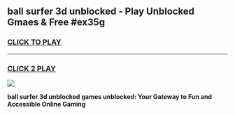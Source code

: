 
## ball surfer 3d unblocked - Play Unblocked Gmaes & Free #ex35g
<h3>
<a href="https://news.freeplayer.one?title=ball_surfer_3d_unblocked&ref=24F">CLICK TO PLAY</a></h3>
<hr>

<h3>
<a href="https://news.freeplayer.one?title=ball_surfer_3d_unblocked&ref=24F">CLICK 2 PLAY</a>
  
</h3>

<a href="https://news.freeplayer.one?title=ball_surfer_3d_unblocked&ref=24F/"><img src="https://clearcache.store/games.png"></a>


**ball surfer 3d unblocked games unblocked: Your Gateway to Fun and Accessible Online Gaming**
